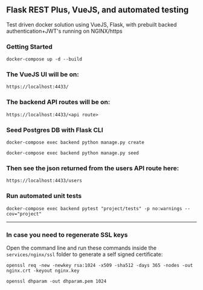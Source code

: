 ## Flask REST Plus, VueJS, and automated testing 
Test driven docker solution using VueJS, Flask, with prebuilt backed authentication+JWT's running on NGINX/https

### Getting Started

``` docker-compose up -d --build ```


### The VueJS UI will be on:

``` https://localhost:4433/ ```

### The backend API routes will be on:

``` https://localhost:4433/<api route> ```


### Seed Postgres DB with Flask CLI

```docker-compose exec backend python manage.py create```

```docker-compose exec backend python manage.py seed```



### Then see the json returned from the users API route here:

``` https://localhost:4433/users ```


### Run automated unit tests

```docker-compose exec backend pytest "project/tests" -p no:warnings --cov="project"```


-----------------------------------------------------------


### In case you need to regenerate SSL keys

Open the command line and run these commands inside the ```services/nginx/ssl``` folder to generate a self signed certificate:


``` openssl req -new -newkey rsa:1024 -x509 -sha512 -days 365 -nodes -out nginx.crt -keyout nginx.key ```


``` openssl dhparam -out dhparam.pem 1024 ```
